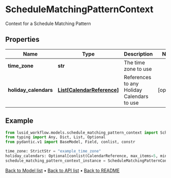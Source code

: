 # ScheduleMatchingPatternContext

Context for a Schedule Matching Pattern
## Properties
Name | Type | Description | Notes
------------ | ------------- | ------------- | -------------
**time_zone** | **str** | The time zone to use | 
**holiday_calendars** | [**List[CalendarReference]**](CalendarReference.md) | References to any Holiday Calendars to use | [optional] 
## Example

```python
from lusid_workflow.models.schedule_matching_pattern_context import ScheduleMatchingPatternContext
from typing import Any, Dict, List, Optional
from pydantic.v1 import BaseModel, Field, conlist, constr

time_zone: StrictStr = "example_time_zone"
holiday_calendars: Optional[conlist(CalendarReference, max_items=5, min_items=0)] = Field(None, alias="holidayCalendars", description="References to any Holiday Calendars to use")
schedule_matching_pattern_context_instance = ScheduleMatchingPatternContext(time_zone=time_zone, holiday_calendars=holiday_calendars)

```

[Back to Model list](../README.md#documentation-for-models) &#8226; [Back to API list](../README.md#documentation-for-api-endpoints) &#8226; [Back to README](../README.md)

